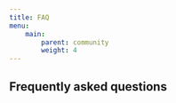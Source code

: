 ```yaml
---
title: FAQ
menu:
    main:
        parent: community
        weight: 4
---
```


## Frequently asked questions